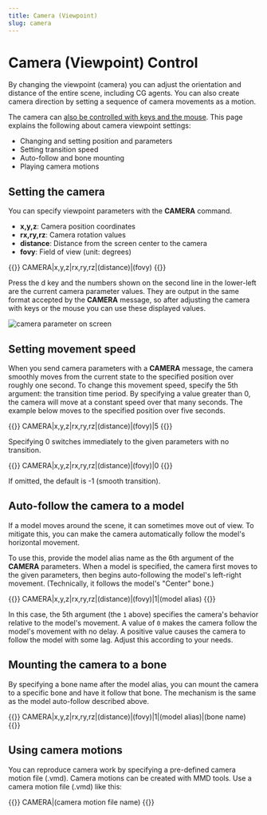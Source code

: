 ```yaml
---
title: Camera (Viewpoint)
slug: camera
---
```

# Camera (Viewpoint) Control

By changing the viewpoint (camera) you can adjust the orientation and distance of the entire scene, including CG agents. You can also create camera direction by setting a sequence of camera movements as a motion.

The camera can [also be controlled with keys and the mouse](../keybind-basic/). This page explains the following about camera viewpoint settings:

- Changing and setting position and parameters
- Setting transition speed
- Auto-follow and bone mounting
- Playing camera motions

## Setting the camera

You can specify viewpoint parameters with the **CAMERA** command.

- **x,y,z**: Camera position coordinates
- **rx,ry,rz**: Camera rotation values
- **distance**: Distance from the screen center to the camera
- **fovy**: Field of view (unit: degrees)

{{<message>}}
CAMERA|x,y,z|rx,ry,rz|(distance)|(fovy)
{{</message>}}

Press the d key and the numbers shown on the second line in the lower-left are the current camera parameter values. They are output in the same format accepted by the **CAMERA** message, so after adjusting the camera with keys or the mouse you can use these displayed values.

![camera parameter on screen](/images/camera_param.png)

## Setting movement speed

When you send camera parameters with a **CAMERA** message, the camera smoothly moves from the current state to the specified position over roughly one second. To change this movement speed, specify the 5th argument: the transition time period. By specifying a value greater than 0, the camera will move at a constant speed over that many seconds. The example below moves to the specified position over five seconds.

{{<message>}}
CAMERA|x,y,z|rx,ry,rz|(distance)|(fovy)|5
{{</message>}}

Specifying 0 switches immediately to the given parameters with no transition.

{{<message>}}
CAMERA|x,y,z|rx,ry,rz|(distance)|(fovy)|0
{{</message>}}

If omitted, the default is -1 (smooth transition).

## Auto-follow the camera to a model

If a model moves around the scene, it can sometimes move out of view. To mitigate this, you can make the camera automatically follow the model's horizontal movement.

To use this, provide the model alias name as the 6th argument of the **CAMERA** parameters. When a model is specified, the camera first moves to the given parameters, then begins auto-following the model's left-right movement. (Technically, it follows the model's "Center" bone.)

{{<message>}}
CAMERA|x,y,z|rx,ry,rz|(distance)|(fovy)|1|(model alias)
{{</message>}}

In this case, the 5th argument (the `1` above) specifies the camera's behavior relative to the model's movement. A value of `0` makes the camera follow the model's movement with no delay. A positive value causes the camera to follow the model with some lag. Adjust this according to your needs.

## Mounting the camera to a bone

By specifying a bone name after the model alias, you can mount the camera to a specific bone and have it follow that bone. The mechanism is the same as the model auto-follow described above.

{{<message>}}
CAMERA|x,y,z|rx,ry,rz|(distance)|(fovy)|1|(model alias)|(bone name)
{{</message>}}

## Using camera motions

You can reproduce camera work by specifying a pre-defined camera motion file (.vmd). Camera motions can be created with MMD tools. Use a camera motion file (.vmd) like this:

{{<message>}}
CAMERA|(camera motion file name)
{{</message>}}